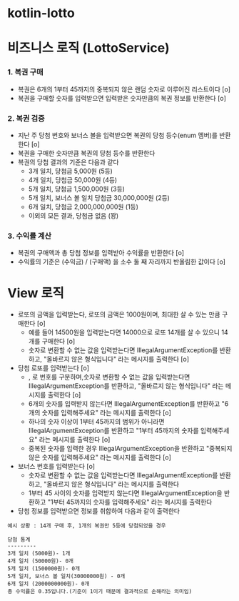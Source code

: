 # kotlin-lotto

# 비즈니스 로직 (LottoService)
### 1. 복권 구매
- 복권은 6개의 1부터 45까지의 중복되지 않은 랜덤 숫자로 이루어진 리스트이다 [o]
- 복권을 구매할 숫자를 입력받으면 입력받은 숫자만큼의 복권 정보를 반환한다 [o]


### 2. 복권 검증 
- 지난 주 당첨 번호와 보너스 볼을 입력받으면 복권의 당첨 등수(enum 멤버)를 반환한다 [o]
- 복권을 구매한 숫자만큼 복권의 당첨 등수를 반환한다
- 복권의 당첨 결과의 기준은 다음과 같다
  - 3개 일치, 당첨금 5,000원 (5등)
  - 4개 일치, 당첨금 50,000원 (4등)
  - 5개 일치, 당첨금 1,500,000원 (3등)
  - 5개 일치, 보너스 볼 일치 당첨금 30,000,000원 (2등)
  - 6개 일치, 당첨금 2,000,000,000원 (1등)
  - 이외의 모든 결과, 당첨금 없음 (꽝)

### 3. 수익률 계산
- 복권의 구매액과 총 당첨 정보를 입력받아 수익률을 반환한다 [o]
- 수익률의 기준은 (수익금) / (구매액) 을 소수 둘 째 자리까지 반올림한 값이다 [o]

# View 로직
- 로또의 금액을 입력받는다, 로또의 금액은 1000원이며, 최대한 살 수 있는 만큼 구매한다 [o]
  - 예를 들어 14500원을 입력받는다면 14000으로 로또 14개를 살 수 있으니 14개를 구매한다 [o]
  - 숫자로 변환할 수 없는 값을 입력받는다면 IllegalArgumentException를 반환하고, "올바르지 않은 형식입니다" 라는 메시지를 출력한다 [o]
- 당첨 로또를 입력받는다 [o]
  - , 로 번호를 구분하며,숫자로 변환할 수 없는 값을 입력받는다면 IllegalArgumentException를 반환하고, "올바르지 않는 형식입니다" 라는 메시지를 출력한다 [o]
  - 6개의 숫자를 입력받지 않는다면 IllegalArgumentException를 반환하고 "6개의 숫자를 입력해주세요" 라는 메시지를 출력한다 [o]
  - 하나의 숫자 이상이 1부터 45까지의 범위가 아니라면 IllegalArgumentException를 반환하고 "1부터 45까지의 숫자를 입력해주세요" 라는 메시지를 출력한다 [o]
  - 중복된 숫자를 입력한 경우 IllegalArgumentException을 반환하고 "중복되지 않은 숫자를 입력해주세요" 라는 메시지를 출력한다 [o]
- 보너스 번호를 입력받는다 [o]
  - 숫자로 변환할 수 없는 값을 입력받는다면 IllegalArgumentException를 반환하고, "올바르지 않은 형식입니다" 라는 메시지를 출력한다
  - 1부터 45 사이의 숫자를 입력받지 않는다면 IllegalArgumentException을 반환하고 "1부터 45까지의 숫자를 입력해주세요" 라는 메시지를 출력한다
- 당첨 정보를 입력받으면 정보를 취합하여 다음과 같이 출력한다 

```angular2html
예시 상황 : 14개 구매 후, 1개의 복권만 5등에 당첨되었을 경우

당첨 통계
---------
3개 일치 (5000원)- 1개
4개 일치 (50000원)- 0개
5개 일치 (1500000원)- 0개
5개 일치, 보너스 볼 일치(30000000원) - 0개
6개 일치 (2000000000원)- 0개
총 수익률은 0.35입니다.(기준이 1이기 때문에 결과적으로 손해라는 의미임)
```